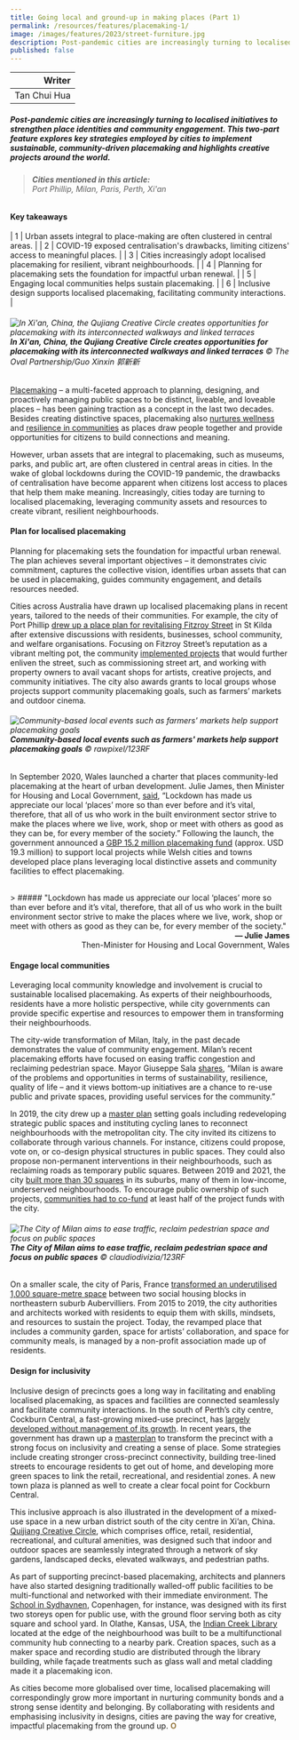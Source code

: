 ```yaml
---
title: Going local and ground-up in making places (Part 1)
permalink: /resources/features/placemaking-1/
image: /images/features/2023/street-furniture.jpg
description: Post-pandemic cities are increasingly turning to localised initiatives to strengthen place identities and community engagement. This two-part feature explores key strategies employed by cities to implement sustainable, community-driven placemaking and highlights creative projects around the world. 
published: false
---
```


| Writer | 
| ---: |
| Tan Chui Hua |

##### Post-pandemic cities are increasingly turning to localised initiatives to strengthen place identities and community engagement. This two-part feature explores key strategies employed by cities to implement sustainable, community-driven placemaking and highlights creative projects around the world. 

> ###### **Cities mentioned in this article:** <br> Port Phillip, Milan, Paris, Perth, Xi'an

#### **Key takeaways**

| 1 | Urban assets integral to place-making are often clustered in central areas. |
| 2 | COVID-19 exposed centralisation's drawbacks, limiting citizens' access to meaningful places. |
| 3 | Cities increasingly adopt localised placemaking for resilient, vibrant neighbourhoods. |
| 4 | Planning for placemaking sets the foundation for impactful urban renewal. |
| 5 | Engaging local communities helps sustain placemaking. |
| 6 | Inclusive design supports localised placemaking, facilitating community interactions. |

###### ![In Xi'an, China, the Qujiang Creative Circle creates opportunities for placemaking with its interconnected walkways and linked terraces](/images/features/2023/qujiang.jpg/)**In Xi'an, China, the Qujiang Creative Circle creates opportunities for placemaking with its interconnected walkways and linked terraces** © The Oval Partnership/Guo Xinxin 郭新新

[Placemaking](https://www.pps.org/category/placemaking) – a multi-faceted approach to planning, designing, and proactively managing public spaces to be distinct, liveable, and loveable places – has been gaining traction as a concept in the last two decades. Besides creating distinctive spaces, placemaking also [nurtures wellness](https://www.britishland.com/sites/british-land-corp/files/sustainability/reporting/earlier-reporting/2015/wellbeing-principles-for-british-land.pdf) and [resilience in communities](https://www.clc.gov.sg/docs/default-source/books/building-community-resilience.pdf) as places draw people together and provide opportunities for citizens to build connections and meaning. 

However, urban assets that are integral to placemaking, such as museums, parks, and public art, are often clustered in central areas in cities. In the wake of global lockdowns during the COVID-19 pandemic, the drawbacks of centralisation have become apparent when citizens lost access to places that help them make meaning. Increasingly, cities today are turning to localised placemaking, leveraging community assets and resources to create vibrant, resilient neighbourhoods. 

#### **Plan for localised placemaking**

Planning for placemaking sets the foundation for impactful urban renewal. The plan achieves several important objectives – it demonstrates civic commitment, captures the collective vision, identifies urban assets that can be used in placemaking, guides community engagement, and details resources needed. 

Cities across Australia have drawn up localised placemaking plans in recent years, tailored to the needs of their communities. For example, the city of Port Phillip [drew up a place plan for revitalising Fitzroy Street](https://wskra.com/placemaking/) in St Kilda after extensive discussions with residents, businesses, school community, and welfare organisations. Focusing on Fitzroy Street’s reputation as a vibrant melting pot, the community [implemented projects](https://s3.ap-southeast-2.amazonaws.com/hdp.au.prod.app.pp-haveyoursay.files/8915/7595/1195/CoPP_FITZROY_STREET_PLACE_PLAN_1119_FINAL_ONLINE.PDF) that would further enliven the street, such as commissioning street art, and working with property owners to avail vacant shops for artists, creative projects, and community initiatives. The city also awards grants to local groups whose projects support community placemaking goals, such as farmers’ markets and outdoor cinema.

###### ![Community-based local events such as farmers' markets help support placemaking goals](/images/features/2023/farmers-market.jpg/)**Community-based local events such as farmers' markets help support placemaking goals** © rawpixel/123RF

In September 2020, Wales launched a charter that places community-led placemaking at the heart of urban development. Julie James, then Minister for Housing and Local Government, [said](https://www.gov.wales/new-charter-will-put-places-heart-planning), “Lockdown has made us appreciate our local ‘places’ more so than ever before and it’s vital, therefore, that all of us who work in the built environment sector strive to make the places where we live, work, shop or meet with others as good as they can be, for every member of the society.” Following the launch, the government announced a [GBP 15.2 million placemaking fund](https://www.gov.wales/town-centres-wales-benefit-placemaking-fund) (approx. USD 19.3 million) to support local projects while Welsh cities and towns developed place plans leveraging local distinctive assets and community facilities to effect placemaking.

<br>
> ##### "Lockdown has made us appreciate our local ‘places’ more so than ever before and it’s vital, therefore, that all of us who work in the built environment sector strive to make the places where we live, work, shop or meet with others as good as they can be, for every member of the society."

<div align="right"><b>— Julie James</b> <br>Then-Minister for Housing and Local Government, Wales</div>

#### **Engage local communities**

Leveraging local community knowledge and involvement is crucial to sustainable localised placemaking. As experts of their neighbourhoods, residents have a more holistic perspective,  while city governments can provide specific expertise and resources to empower them in transforming their neighbourhoods. 

The city-wide transformation of Milan, Italy, in the past decade demonstrates the value of community engagement. Milan’s recent placemaking efforts have focused on easing traffic congestion and reclaiming pedestrian space. Mayor Giuseppe Sala [shares]( https://newcities.org/op-ed-a-more-inclusive-wellbeing-city-through-new-projects-with-a-high-social-impact/), “Milan is aware of the problems and opportunities in terms of sustainability, resilience, quality of life – and it views bottom-up initiatives are a chance to re-use public and private spaces, providing useful services for the community.”

In 2019, the city drew up a [master plan](https://thecityateyelevel.com/stories/longread-milan-before-and-after-citywide-placemaking/) setting goals including redeveloping strategic public spaces and instituting cycling lanes to reconnect neighbourhoods with the metropolitan city. The city invited its citizens to collaborate through various channels. For instance, citizens could propose, vote on, or co-design physical structures in public spaces. They could also propose non-permanent interventions in their neighbourhoods, such as reclaiming roads as temporary public squares. Between 2019 and 2021, the city [built more than 30 squares](https://www.forbes.com/sites/carltonreid/2022/07/11/the-miracle-of-milan-taming-car-use-with-paint-and-ping-pong/?sh=5b306b6d2069) in its suburbs, many of them in low-income, underserved neighbourhoods. To encourage public ownership of such projects, [communities had to co-fund](https://newcities.org/op-ed-a-more-inclusive-wellbeing-city-through-new-projects-with-a-high-social-impact/) at least half of the project funds with the city. 

###### ![The City of Milan aims to ease traffic, reclaim pedestrian space and focus on public spaces](/images/features/2023/milan-street.jpg/)**The City of Milan aims to ease traffic, reclaim pedestrian space and focus on public spaces** © claudiodivizia/123RF

On a smaller scale, the city of Paris, France [transformed an underutilised 1,000 square-metre space](https://placemaking-europe.eu/wp-content/uploads/listing-uploads/file-upload/2020/03/OUR-CITY-E-book.pdf) between two social housing blocks in northeastern suburb Aubervilliers. From 2015 to 2019, the city authorities and architects worked with residents to equip them with skills, mindsets, and resources to sustain the project. Today, the revamped place that includes a community garden, space for artists’ collaboration, and space for community meals, is managed by a non-profit association made up of residents.

#### **Design for inclusivity**

Inclusive design of precincts goes a long way in facilitating and enabling localised placemaking, as spaces and facilities are connected seamlessly and facilitate community interactions. In the south of Perth’s city centre, Cockburn Central, a fast-growing mixed-use precinct, has [largely developed without management of its growth](https://www.indesignlive.com/home-slides/placemaking-perth). In recent years, the government has drawn up a [masterplan](https://developmentwa.com.au/our-work/stakeholder-and-community-engagement/case-study-cockburn-central) to transform the precinct with a strong focus on inclusivity and creating a sense of place. Some strategies include creating stronger cross-precinct connectivity, building tree-lined streets to encourage residents to get out of home, and developing more green spaces to link the retail, recreational, and residential zones. A new town plaza is planned as well to create a clear focal point for Cockburn Central.

This inclusive approach is also illustrated in the development of a mixed-use space in a new urban district south of the city centre in Xi’an, China. [Quijiang Creative Circle](https://www.ovalpartnership.com/en/project/Qujiang-Creative-Circle), which comprises office, retail, residential, recreational, and cultural amenities, was designed such that indoor and outdoor spaces are seamlessly integrated through a network of sky gardens, landscaped decks, elevated walkways, and pedestrian paths.  

As part of supporting precinct-based placemaking, architects and planners have also started designing traditionally walled-off public facilities to be multi-functional and networked with their immediate environment. The [School in Sydhavnen](https://www.rockpanel.co.uk/inspiration/sydhavnen/), Copenhagen, for instance, was designed with its first two storeys open for public use, with the ground floor serving both as city square and school yard. In Olathe, Kansas, USA, the [Indian Creek Library](https://www.multi.studio/project/indian-creek-library/) located at the edge of the neighbourhood was built to be a multifunctional community hub connecting to a nearby park. Creation spaces, such as a maker space and recording studio are distributed through the library building, while façade treatments such as glass wall and metal cladding made it a placemaking icon.

As cities become more globalised over time, localised placemaking will correspondingly grow more important in nurturing community bonds and a strong sense identity and belonging. By collaborating with residents and emphasising inclusivity in designs, cities are paving the way for creative, impactful placemaking from the ground up. <b><font color="#967942">O</font></b>
